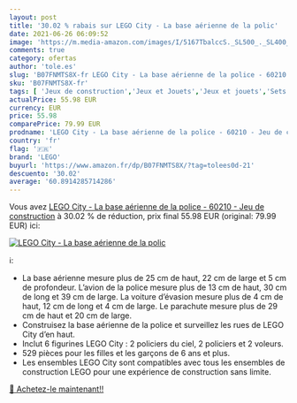 ```yaml
---
layout: post
title: '30.02 % rabais sur LEGO City - La base aérienne de la polic'
date: 2021-06-26 06:09:52
image: 'https://m.media-amazon.com/images/I/5167TbalccS._SL500_._SL400_.jpg'
comments: true
category: ofertas
author: 'tole.es'
slug: 'B07FNMTS8X-fr LEGO City - La base aérienne de la police - 60210 - Jeu de...'
sku: 'B07FNMTS8X-fr'
tags: [ 'Jeux de construction','Jeux et Jouets','Jeux et jouets','Sets de jeux de construction','lego', ]
actualPrice: 55.98 EUR
currency: EUR
price: 55.98
comparePrice: 79.99 EUR
prodname: 'LEGO City - La base aérienne de la police - 60210 - Jeu de construction'
country: 'fr'
flag: '🇫🇷'
brand: 'LEGO'
buyurl: 'https://www.amazon.fr/dp/B07FNMTS8X/?tag=tolees0d-21'
descuento: '30.02'
average: '60.8914285714286'
---
```


Vous avez [LEGO City - La base aérienne de la police - 60210 - Jeu de construction](https://www.amazon.fr/dp/B07FNMTS8X/?tag=tolees0d-21)  à  30.02 % de réduction, prix final  55.98 EUR (original: 79.99 EUR) ici:

[![LEGO City - La base aérienne de la polic](https://m.media-amazon.com/images/I/5167TbalccS._SL500_._SL400_.jpg)](https://www.amazon.fr/dp/B07FNMTS8X/?tag=tolees0d-21)

ℹ️:

- La base aérienne mesure plus de 25 cm de haut, 22 cm de large et 5 cm de profondeur. L’avion de la police mesure plus de 13 cm de haut, 30 cm de long et 39 cm de large. La voiture d’évasion mesure plus de 4 cm de haut, 12 cm de long et 4 cm de large. Le parachute mesure plus de 29 cm de haut et 20 cm de large.
- Construisez la base aérienne de la police et surveillez les rues de LEGO City d’en haut.
- Inclut 6 figurines LEGO City : 2 policiers du ciel, 2 policiers et 2 voleurs.
- 529 pièces pour les filles et les garçons de 6 ans et plus.
- Les ensembles LEGO City sont compatibles avec tous les ensembles de construction LEGO pour une expérience de construction sans limite.

[🛒 Achetez-le maintenant!!](https://www.amazon.fr/dp/B07FNMTS8X/?tag=tolees0d-21)
